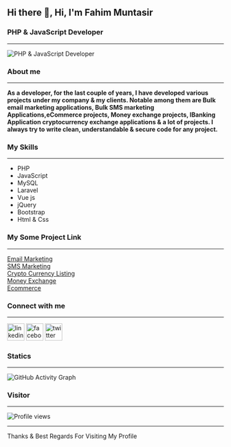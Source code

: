 
## Hi there 👋, Hi, I'm Fahim Muntasir
### PHP & JavaScript Developer
---
![PHP & JavaScript Developer](./images/me.jpg)

### About me
---
__As a developer, for the last couple of years, I have developed various projects under my company & my clients. Notable among them are Bulk email marketing applications, Bulk SMS marketing Applications,eCommerce projects, Money exchange projects, IBanking Application cryptocurrency exchange applications & a lot of projects. I always try to write clean, understandable & secure code for any project.__

### My Skills
---
- PHP
- JavaScript
- MySQL
- Laravel
- Vue js
- jQuery
- Bootstrap
- Html & Css

### My Some Project Link
---
[Email Marketing](https://codecanyon.net/item/buzzlab-bulk-email-and-sms-marketing-platform/38152531?s_rank=8)  
[SMS Marketing](https://codecanyon.net/item/smslab-android-based-sms-gateway-server/40311458?s_rank=1)  
[Crypto Currency Listing ](https://codecanyon.net/item/coinlab-altcoin-listing-platform/34240759?s_rank=1)  
[Money Exchange ](https://cooins.pl/)  
[Ecommerce](https://mohasagor.com/)

### Connect with me
---
[<img src='https://cdn.jsdelivr.net/npm/simple-icons@3.0.1/icons/linkedin.svg' alt='linkedin' height='40'>](https://www.linkedin.com/in/fahim-muntasir-6020a5255//)  [<img src='https://cdn.jsdelivr.net/npm/simple-icons@3.0.1/icons/facebook.svg' alt='facebook' height='40'>](https://www.facebook.com/coder27)  [<img src='https://cdn.jsdelivr.net/npm/simple-icons@3.0.1/icons/twitter.svg' alt='twitter' height='40'>](https://twitter.com/fahim2786910)  


<!-- ![GitHub stats](https://github-readme-stats.vercel.app/api?username=fahim27&show_icons=true&count_private=false)   -->

### Statics
---
![GitHub Activity Graph](https://activity-graph.herokuapp.com/graph?username=fahim27)  

### Visitor
---
![Profile views](https://gpvc.arturio.dev/fahim27)

---  
Thanks & Best Regards For Visiting My Profile 



